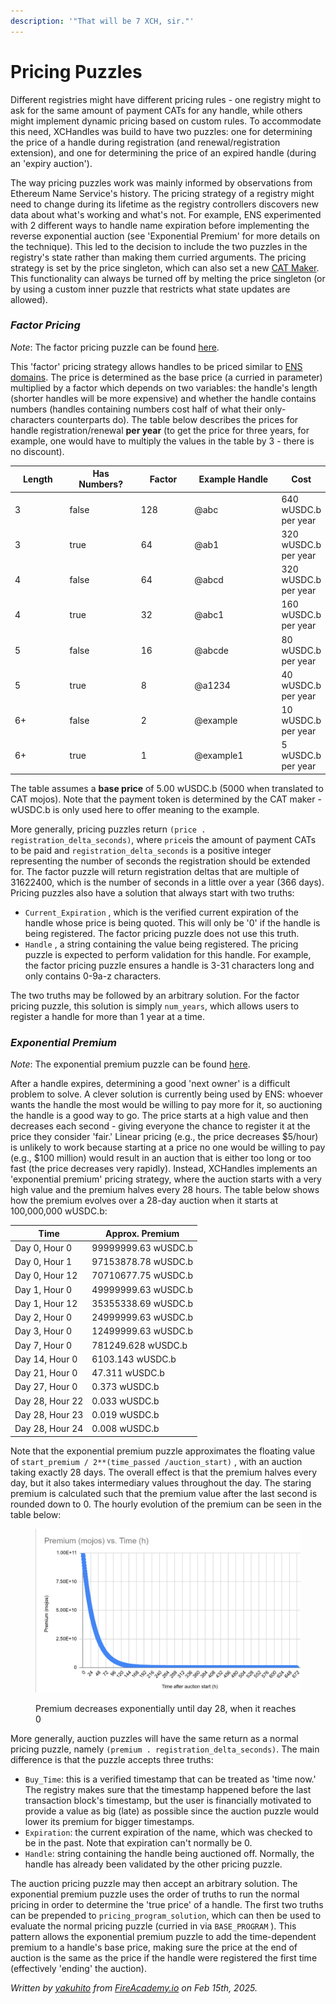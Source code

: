 ```yaml
---
description: '"That will be 7 XCH, sir."'
---
```


# Pricing Puzzles

Different registries might have different pricing rules - one registry might to ask for the same amount of payment CATs for any handle, while others might implement dynamic pricing based on custom rules. To accommodate this need, XCHandles was build to have two puzzles: one for determining the price of a handle during registration (and renewal/registration extension), and one for determining the price of an expired handle (during an 'expiry auction').

The way pricing puzzles work was mainly informed by observations from Ethereum Name Service's history. The pricing strategy of a registry might need to change during its lifetime as the registry controllers discovers new data about what's working and what's not. For example, ENS experimented with 2 different ways to handle name expiration before implementing the reverse exponential auction (see 'Exponential Premium' for more details on the technique). This led to the decision to include the two puzzles in the registry's state rather than making them curried arguments. The pricing strategy is set by the price singleton, which can also set a new [CAT Maker](https://docs.catalog.cat/technical-manual/other-useful-concepts#cat-makers). This functionality can always be turned off by melting the price singleton (or by using a custom inner puzzle that restricts what state updates are allowed).

### _Factor Pricing_

_Note_: The factor pricing puzzle can be found [here](https://github.com/Yakuhito/slot-machine/blob/master/puzzles/default_puzzles/factor_pricing.clsp).

This 'factor' pricing strategy allows handles to be priced similar to [ENS domains](https://docs.ens.domains/faq#what-does-it-cost-to-register-a-eth-domain). The price is determined as the base price (a curried in parameter) multiplied by a factor which depends on two variables: the handle's length (shorter handles will be more expensive) and whether the handle contains numbers (handles containing numbers cost half of what their only-characters counterparts do). The table below describes the prices for handle registration/renewal **per year** (to get the price for three years, for example, one would have to multiply the values in the table by 3 - there is no discount).

<table><thead><tr><th width="100">Length</th><th width="130" data-type="checkbox">Has Numbers?</th><th width="100">Factor</th><th width="173">Example Handle</th><th>Cost</th></tr></thead><tbody><tr><td>3</td><td>false</td><td>128</td><td>@abc</td><td>640 wUSDC.b per year</td></tr><tr><td>3</td><td>true</td><td>64</td><td>@ab1</td><td>320 wUSDC.b per year</td></tr><tr><td>4</td><td>false</td><td>64</td><td>@abcd</td><td>320 wUSDC.b per year</td></tr><tr><td>4</td><td>true</td><td>32</td><td>@abc1</td><td>160 wUSDC.b per year</td></tr><tr><td>5</td><td>false</td><td>16</td><td>@abcde</td><td>80 wUSDC.b per year</td></tr><tr><td>5</td><td>true</td><td>8</td><td>@a1234</td><td>40 wUSDC.b per year</td></tr><tr><td>6+</td><td>false</td><td>2</td><td>@example</td><td>10 wUSDC.b per year</td></tr><tr><td>6+</td><td>true</td><td>1</td><td>@example1</td><td>5 wUSDC.b per year</td></tr></tbody></table>

The table assumes a **base price** of 5.00 wUSDC.b (5000 when translated to CAT mojos). Note that the payment token is determined by the CAT maker - wUSDC.b is only used here to offer meaning to the example.

More generally, pricing puzzles return `(price . registration_delta_seconds)`, where `price`is the amount of payment CATs to be paid and `registration_delta_seconds` is a positive integer representing the number of seconds the registration should be extended for. The factor puzzle will return registration deltas that are multiple of 31622400, which is the number of seconds in a little over a year (366 days). Pricing puzzles also have a solution that always start with two truths:

* `Current_Expiration` , which is the verified current expiration of the handle whose price is being quoted. This will only be '0' if the handle is being registered. The factor pricing puzzle does not use this truth.
* `Handle` , a string containing the value being registered. The pricing puzzle is expected to perform validation for this handle. For example, the factor pricing puzzle ensures a handle is 3-31 characters long and only contains 0-9a-z characters.

The two truths may be followed by an arbitrary solution. For the factor pricing puzzle, this solution is simply `num_years`, which allows users to register a handle for more than 1 year at a time.

### _Exponential Premium_

_Note_: The exponential premium puzzle can be found [here](https://github.com/Yakuhito/slot-machine/blob/master/puzzles/default_puzzles/exponential_premium.clsp).

After a handle expires, determining a good 'next owner' is a difficult problem to solve. A clever solution is currently being used by ENS: whoever wants the handle the most would be willing to pay more for it, so auctioning the handle is a good way to go. The price starts at a high value and then decreases each second - giving everyone the chance to register it at the price they consider 'fair.' Linear pricing (e.g., the price decreases $5/hour) is unlikely to work because starting at a price no one would be willing to pay (e.g., $100 million) would result in an auction that is either too long or too fast (the price decreases very rapidly). Instead, XCHandles implements an 'exponential premium' pricing strategy, where the auction starts with a very high value and the premium halves every 28 hours. The table below shows how the premium evolves over a 28-day auction when it starts at 100,000,000 wUSDC.b:&#x20;

| Time            | Approx. Premium     |
| --------------- | ------------------- |
| Day 0, Hour 0   | 99999999.63 wUSDC.b |
| Day 0, Hour 1   | 97153878.78 wUSDC.b |
| Day 0, Hour 12  | 70710677.75 wUSDC.b |
| Day 1, Hour 0   | 49999999.63 wUSDC.b |
| Day 1, Hour 12  | 35355338.69 wUSDC.b |
| Day 2, Hour 0   | 24999999.63 wUSDC.b |
| Day 3, Hour 0   | 12499999.63 wUSDC.b |
| Day 7, Hour 0   | 781249.628 wUSDC.b  |
| Day 14, Hour 0  | 6103.143 wUSDC.b    |
| Day 21, Hour 0  | 47.311 wUSDC.b      |
| Day 27, Hour 0  | 0.373 wUSDC.b       |
| Day 28, Hour 22 | 0.033 wUSDC.b       |
| Day 28, Hour 23 | 0.019 wUSDC.b       |
| Day 28, Hour 24 | 0.008 wUSDC.b       |

Note that the exponential premium puzzle approximates the floating value of `start_premium / 2**(time_passed /auction_start)` , with an auction taking exactly 28 days. The overall effect is that the premium halves every day, but it also takes intermediary values throughout the day. The staring premium is calculated such that the premium value after the last second is rounded down to 0. The hourly evolution of the premium can be seen in the table below:

<figure><img src="../.gitbook/assets/image (1).png" alt=""><figcaption><p>Premium decreases exponentially until day 28, when it reaches 0</p></figcaption></figure>

More generally, auction puzzles will have the same return as a normal pricing puzzle, namely `(premium . registration_delta_seconds)`. The main difference is that the puzzle accepts three truths:

* `Buy_Time`: this is a verified timestamp that can be treated as 'time now.' The registry makes sure that the timestamp happened before the last transaction block's timestamp, but the user is financially motivated to provide a value as big (late) as possible since the auction puzzle would lower its premium for bigger timestamps.
* `Expiration`: the current expiration of the name, which was checked to be in the past. Note that expiration can't normally be 0.
* `Handle`: string containing the handle being auctioned off. Normally, the handle has already been validated by the other pricing puzzle.

The auction pricing puzzle may then accept an arbitrary solution. The exponential premium puzzle uses the order of truths to run the normal pricing in order to determine the 'true price' of a handle. The first two truths can be prepended to `pricing_program_solution`, which can then be used to evaluate the normal pricing puzzle (curried in via `BASE_PROGRAM` ). This pattern allows the exponential premium puzzle to add the time-dependent premium to a handle's base price, making sure the price at the end of auction is the same as the price if the handle were registered the first time (effectively 'ending' the auction).

_Written by_ [_yakuhito_](https://x.com/yakuh1t0) _from_ [_FireAcademy.io_](https://fireacademy.io/) _on Feb 15th, 2025._
